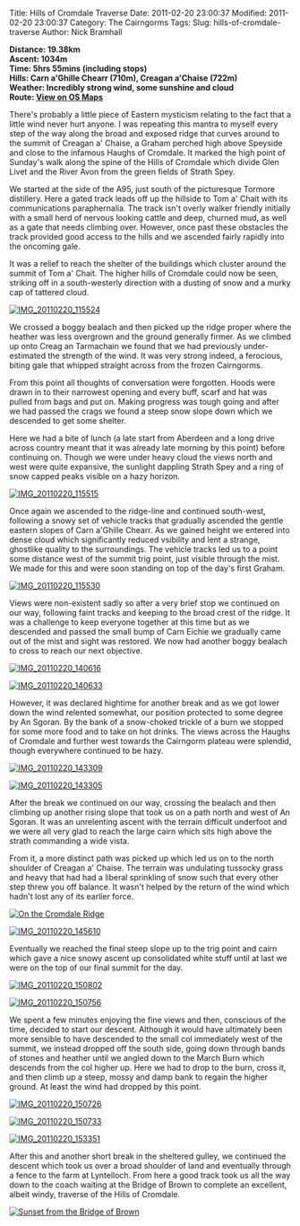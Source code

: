 Title: Hills of Cromdale Traverse
Date: 2011-02-20 23:00:37
Modified: 2011-02-20 23:00:37
Category: The Cairngorms
Tags: 
Slug: hills-of-cromdale-traverse
Author: Nick Bramhall

**Distance: 19.38km  
Ascent: 1034m  
Time: 5hrs 55mins (including stops)  
Hills: Carn a'Ghille Chearr (710m), Creagan a'Chaise (722m)  
Weather: Incredibly strong wind, some sunshine and cloud  
Route: [View on OS Maps](https://www.invertedworld.co.uk/hillwalking/hillwalk/341)**



There's probably a little piece of Eastern mysticism relating to the fact that a little wind never hurt anyone. I was repeating this mantra to myself every step of the way along the broad and exposed ridge that curves around to the summit of Creagan a' Chaise, a Graham perched high above Speyside and close to the infamous Haughs of Cromdale. It marked the high point of Sunday's walk along the spine of the Hills of Cromdale which divide Glen Livet and the River Avon from the green fields of Strath Spey.

<!--more-->

We started at the side of the A95, just south of the picturesque Tormore distillery. Here a gated track leads off up the hillside to Tom a' Chait with its communications paraphernalia. The track isn't overly walker friendly initially with a small herd of nervous looking cattle and deep, churned mud, as well as a gate that needs climbing over. However, once past these obstacles the track provided good access to the hills and we ascended fairly rapidly into the oncoming gale.



It was a relief to reach the shelter of the buildings which cluster around the summit of Tom a' Chait. The higher hills of Cromdale could now be seen, striking off in a south-westerly direction with a dusting of snow and a murky cap of tattered cloud.



[![IMG_20110220_115524](https://live.staticflickr.com/5220/5464509212_1efb5c3cda_b.jpg "IMG_20110220_115524")](https://www.flickr.com/photos/black_friction/5464509212/)



We crossed a boggy bealach and then picked up the ridge proper where the heather was less overgrown and the ground generally firmer. As we climbed up onto Creag an Tarmachain we found that we had previously under-estimated the strength of the wind. It was very strong indeed, a ferocious, biting gale that whipped straight across from the frozen Cairngorms. 



From this point all thoughts of conversation were forgotten. Hoods were drawn in to their narrowest opening and every buff, scarf and hat was pulled from bags and put on. Making progress was tough going and after we had passed the crags we found a steep snow slope down which we descended to get some shelter.



Here we had a bite of lunch (a late start from Aberdeen and a long drive across country meant that it was already late morning by this point) before continuing on. Though we were under heavy cloud the views north and west were quite expansive, the sunlight dappling Strath Spey and a ring of snow capped peaks visible on a hazy horizon.



[![IMG_20110220_115515](https://live.staticflickr.com/5173/5463908731_04b69c6e27_b.jpg "IMG_20110220_115515")](https://www.flickr.com/photos/black_friction/5463908731/)



Once again we ascended to the ridge-line and continued south-west, following a snowy set of vehicle tracks that gradually ascended the gentle eastern slopes of Carn a'Ghille Chearr. As we gained height we entered into dense cloud which significantly reduced vsibility and lent a strange, ghostlike quality to the surroundings. The vehicle tracks led us to a point some distance west of the summit trig point, just visible through the mist. We made for this and were soon standing on top of the day's first Graham.



[![IMG_20110220_115530](https://live.staticflickr.com/5259/5463910845_d9e2d12db6_b.jpg "IMG_20110220_115530")](https://www.flickr.com/photos/black_friction/5463910845/)



Views were non-existent sadly so after a very brief stop we continued on our way, following faint tracks and keeping to the broad crest of the ridge. It was a challenge to keep everyone together at this time but as we descended and passed the small bump of Carn Eichie we gradually came out of the mist and sight was restored. We now had another boggy bealach to cross to reach our next objective. 



[![IMG_20110220_140616](https://live.staticflickr.com/5178/5464512936_c3ea17a03c_b.jpg "IMG_20110220_140616")](https://www.flickr.com/photos/black_friction/5464512936/)



[![IMG_20110220_140633](https://live.staticflickr.com/5137/5463914483_096e8ca79c_b.jpg "IMG_20110220_140633")](https://www.flickr.com/photos/black_friction/5463914483/)



However, it was declared hightime for another break and as we got lower down the wind relented somewhat, our position protected to some degree by An Sgoran. By the bank of a snow-choked trickle of a burn we stopped for some more food and to take on hot drinks. The views across the Haughs of Cromdale and further west towards the Cairngorm plateau were splendid, though everywhere continued to be hazy.



[![IMG_20110220_143309](https://live.staticflickr.com/5293/5465678941_d9d27dd4f8_b.jpg "IMG_20110220_143309")](https://www.flickr.com/photos/black_friction/5465678941/)



[![IMG_20110220_143305](https://live.staticflickr.com/5058/5466275302_ffb43b67dd_b.jpg "IMG_20110220_143305")](https://www.flickr.com/photos/black_friction/5466275302/)



After the break we continued on our way, crossing the bealach and then climbing up another rising slope that took us on a path north and west of An Sgoran. It was an unrelenting ascent with the terrain difficult underfoot and we were all very glad to reach the large cairn which sits high above the strath commanding a wide vista.



From it, a more distinct path was picked up which led us on to the north shoulder of Creagan a' Chaise. The terrain was undulating tussocky grass and heavy that had had a liberal sprinkling of snow such that every other step threw you off balance. It wasn't helped by the return of the wind which hadn't lost any of its earlier force.



[![On the Cromdale Ridge](https://live.staticflickr.com/5059/5462945414_4ebcfb7f84_b.jpg "On the Cromdale Ridge")](https://www.flickr.com/photos/black_friction/5462945414/)



[![IMG_20110220_145610](https://live.staticflickr.com/5016/5465683883_257c00f9f3_b.jpg "IMG_20110220_145610")](https://www.flickr.com/photos/black_friction/5465683883/)



Eventually we reached the final steep slope up to the trig point and cairn which gave a nice snowy ascent up consolidated white stuff until at last we were on the top of our final summit for the day.



[![IMG_20110220_150802](https://live.staticflickr.com/5133/5466294244_44246e251e_b.jpg "IMG_20110220_150802")](https://www.flickr.com/photos/black_friction/5466294244/)



[![IMG_20110220_150756](https://live.staticflickr.com/5173/5466291556_496b166639_b.jpg "IMG_20110220_150756")](https://www.flickr.com/photos/black_friction/5466291556/)



We spent a few minutes enjoying the fine views and then, conscious of the time, decided to start our descent. Although it would have ultimately been more sensible to have descended to the small col immediately west of the summit, we instead dropped off the south side, going down through bands of stones and heather until we angled down to the March Burn which descends from the col higher up. Here we had to drop to the burn, cross it, and then climb up a steep, mossy and damp bank to regain the higher ground. At least the wind had dropped by this point.



[![IMG_20110220_150726](https://live.staticflickr.com/5293/5465688831_c5ce33f1f8_b.jpg "IMG_20110220_150726")](https://www.flickr.com/photos/black_friction/5465688831/)



[![IMG_20110220_150733](https://live.staticflickr.com/5018/5466289048_400c9fc447_b.jpg "IMG_20110220_150733")](https://www.flickr.com/photos/black_friction/5466289048/)



[![IMG_20110220_153351](https://live.staticflickr.com/5138/5466295976_795e723417_b.jpg "IMG_20110220_153351")](https://www.flickr.com/photos/black_friction/5466295976/)



After this and another short break in the sheltered gulley, we continued the descent which took us over a broad shoulder of land and eventually through a fence to the farm at Lyntelloch. From here a good track took us all the way down to the coach waiting at the Bridge of Brown to complete an excellent, albeit windy, traverse of the Hills of Cromdale.

 

[![Sunset from the Bridge of Brown](https://live.staticflickr.com/5214/5466297590_c419b82b16_b.jpg "Sunset from the Bridge of Brown")](https://www.flickr.com/photos/black_friction/5466297590/)
